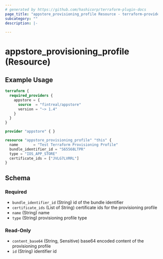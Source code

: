 ```yaml
---
# generated by https://github.com/hashicorp/terraform-plugin-docs
page_title: "appstore_provisioning_profile Resource - terraform-provider-appstore"
subcategory: ""
description: |-
  
---
```


# appstore_provisioning_profile (Resource)



## Example Usage

```terraform
terraform {
  required_providers {
    appstore = {
      source  = "fintreal/appstore"
      version = "~> 1.4"
    }
  }
}

provider "appstore" { }

resource "appstore_provisioning_profile" "this" {
  name       = "Test Terraform Provisioning Profile"
  bundle_identifier_id = "S65568LTPR"
  type = "IOS_APP_STORE"
  certificate_ids = ["JVLG7LVRRL"]
}
```

<!-- schema generated by tfplugindocs -->
## Schema

### Required

- `bundle_identifier_id` (String) id of the bundle identifier
- `certificate_ids` (List of String) certificate ids for the provisioning profile
- `name` (String) name
- `type` (String) provisioning profile type

### Read-Only

- `content_base64` (String, Sensitive) base64 encoded content of the provisioning profile
- `id` (String) identifier id

